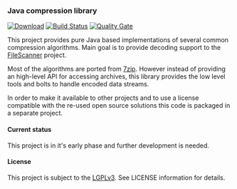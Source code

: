 ### Java compression library

[![Download](https://api.bintray.com/packages/hdecarne/maven/java-compression/images/download.svg)](https://bintray.com/hdecarne/maven/java-compression/_latestVersion)
[![Build Status](https://travis-ci.org/hdecarne/java-compression.svg?branch=master)](https://travis-ci.org/hdecarne/java-compression)
[![Quality Gate](https://sonarcloud.io/api/badges/gate?key=de.carne.common:java-compression)](https://sonarcloud.io/dashboard/index/de.carne.common:java-compression)

This project provides pure Java based implementations of several common compression algorithms.
Main goal is to provide decoding support to the [FileScanner](https://www.filescanner.org) project.

Most of the algorithms are ported from [7zip](http://7zip.org). However instead of providing an high-level API for
accessing archives, this library provides the low level tools and bolts to handle encoded data streams.

In order to make it available to other projects and to use a license compatible with the re-used open source
solutions this code is packaged in a separate project.

#### Current status
This project is in it's early phase and further development is needed.

#### License
This project is subject to the [LGPLv3](http://www.gnu.org/licenses/lgpl-3.0.en.html).
See LICENSE information for details.
